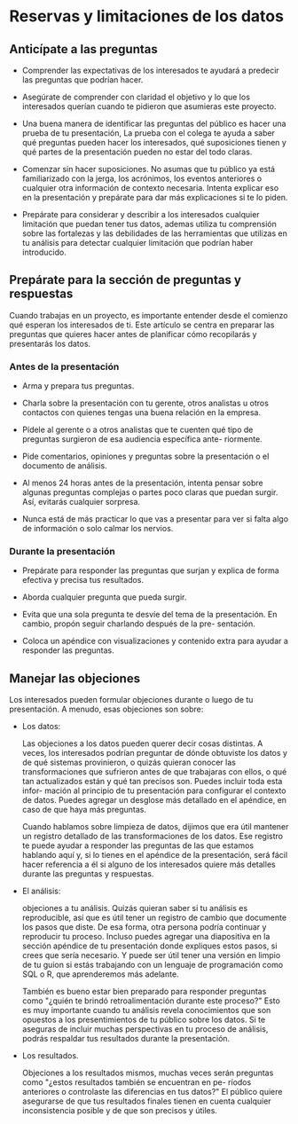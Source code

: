 # Reservas y limitaciones de los datos

## Anticípate a las preguntas

- Comprender las expectativas de los interesados te ayudará a predecir las preguntas que podrían hacer.
  
- Asegúrate de comprender con claridad el objetivo y lo que los interesados querían cuando te pidieron que asumieras este
  proyecto.

- Una buena manera de identificar las preguntas del público es hacer una prueba de tu presentación, La prueba con el colega
  te ayuda a saber qué preguntas pueden hacer los interesados, qué suposiciones tienen y qué partes de la presentación
  pueden no estar del todo claras.
  
- Comenzar sin hacer suposiciones. No asumas que tu público ya está familiarizado con la jerga, los acrónimos, los eventos
  anteriores o cualquier otra información de contexto necesaria. Intenta explicar eso en la presentación y prepárate para
  dar más explicaciones si te lo piden.

- Prepárate para considerar y describir a los interesados cualquier limitación que puedan tener tus datos, ademas utiliza
  tu comprensión sobre las fortalezas y las debilidades de las herramientas que utilizas en tu análisis para detectar
  cualquier limitación que podrían haber introducido.

## Prepárate para la sección de preguntas y respuestas

Cuando trabajas en un proyecto, es importante entender desde el comienzo qué esperan los interesados de ti. Este artículo
se centra en preparar las preguntas que quieres hacer antes de planificar cómo recopilarás y presentarás los datos.

### Antes de la presentación

- Arma y prepara tus preguntas.

- Charla sobre la presentación con tu gerente, otros analistas u otros contactos con quienes tengas una buena relación en
  la empresa.

- Pídele al gerente o a otros analistas que te cuenten qué tipo de preguntas surgieron de esa audiencia específica ante-
  riormente.

- Pide comentarios, opiniones y preguntas sobre la presentación o el documento de análisis.

- Al menos 24 horas antes de la presentación, intenta pensar sobre algunas preguntas complejas o partes poco claras que
  puedan surgir. Así, evitarás cualquier sorpresa.

- Nunca está de más practicar lo que vas a presentar para ver si falta algo de información o solo calmar los nervios.

### Durante la presentación

- Prepárate para responder las preguntas que surjan y explica de forma efectiva y precisa tus resultados.

- Aborda cualquier pregunta que pueda surgir.

- Evita que una sola pregunta te desvíe del tema de la presentación. En cambio, propón seguir charlando después de la pre-
  sentación.

- Coloca un apéndice con visualizaciones y contenido extra para ayudar a responder las preguntas.

## Manejar las objeciones

Los interesados pueden formular objeciones durante o luego de tu presentación. A menudo, esas objeciones son sobre:

- Los datos:

  Las objeciones a los datos pueden querer decir cosas distintas. A veces, los interesados podrían preguntar
  de dónde obtuviste los datos y de qué sistemas provinieron, o quizás quieran conocer las transformaciones que sufrieron
  antes de que trabajaras con ellos, o qué tan actualizados están y qué tan precisos son. Puedes incluir toda esta infor-
  mación al principio de tu presentación para configurar el contexto de datos. Puedes agregar un desglose más detallado
  en el apéndice, en caso de que haya más preguntas.

  Cuando hablamos sobre limpieza de datos, dijimos que era útil mantener un registro detallado de las transformaciones de
  los datos. Ese registro te puede ayudar a responder las preguntas de las que estamos hablando aquí y, si lo tienes en
  el apéndice de la presentación, será fácil hacer referencia a él si alguno de los interesados quiere más detalles durante
  las preguntas y respuestas.

- El análisis:
  
  objeciones a tu análisis. Quizás quieran saber si tu análisis es reproducible, así que es útil tener un registro de
  cambio que documente los pasos que diste. De esa forma, otra persona podría continuar y reproducir tu proceso. Incluso
  puedes agregar una diapositiva en la sección apéndice de tu presentación donde expliques estos pasos, si crees que sería
  necesario. Y puede ser útil tener una versión en limpio de tu guion si estás trabajando con un lenguaje de programación
  como SQL o R, que aprenderemos más adelante.
  
  También es bueno estar bien preparado para responder preguntas como "¿quién te brindó retroalimentación durante este
  proceso?" Esto es muy importante cuando tu análisis revela conocimientos que son opuestos a los presentimientos de tu
  público sobre los datos. Si te aseguras de incluir muchas perspectivas en tu proceso de análisis, podrás respaldar tus
  resultados durante la presentación.

- Los resultados.
  
   Objeciones a los resultados mismos, muchas veces serán preguntas como "¿estos resultados también se encuentran en pe-
   ríodos anteriores o controlaste las diferencias en tus datos?" El público quiere asegurarse de que tus resultados
   finales tienen en cuenta cualquier inconsistencia posible y de que son precisos y útiles.
